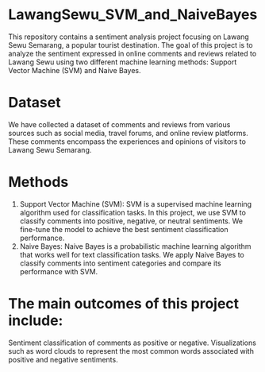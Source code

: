 # LawangSewu_SVM_and_NaiveBayes
This repository contains a sentiment analysis project focusing on Lawang Sewu Semarang, a popular tourist destination. The goal of this project is to analyze the sentiment expressed in online comments and reviews related to Lawang Sewu using two different machine learning methods: Support Vector Machine (SVM) and Naive Bayes.

# Dataset
We have collected a dataset of comments and reviews from various sources such as social media, travel forums, and online review platforms. These comments encompass the experiences and opinions of visitors to Lawang Sewu Semarang.

# Methods
1. Support Vector Machine (SVM): SVM is a supervised machine learning algorithm used for classification tasks. In this project, we use SVM to classify comments into positive, negative, or neutral sentiments. We fine-tune the model to achieve the best sentiment classification performance.
2. Naive Bayes: Naive Bayes is a probabilistic machine learning algorithm that works well for text classification tasks. We apply Naive Bayes to classify comments into sentiment categories and compare its performance with SVM.

# The main outcomes of this project include:
Sentiment classification of comments as positive or negative.
Visualizations such as word clouds to represent the most common words associated with positive and negative sentiments.


